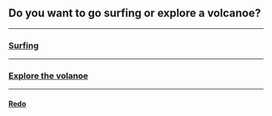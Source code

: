 ## Do you want to go surfing or explore a volcanoe?
---
### [Surfing](surfing.md)
---
### [Explore the volanoe](volcanoe.md)
---
#### [Redo](game.md)
